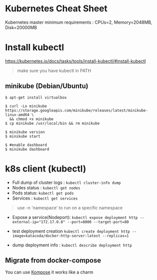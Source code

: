 # Kubernetes Cheat Sheet

Kubernetes master minimum requirements : CPUs=2, Memory=2048MB, Disk=20000MB

# Install kubectl

<https://kubernetes.io/docs/tasks/tools/install-kubectl/#install-kubectl>

> make sure you have kubectl in PATH

## minikube (Debian/Ubuntu)

``` console
$ apt-get install virtualbox

$ curl -Lo minikube https://storage.googleapis.com/minikube/releases/latest/minikube-linux-amd64 \
  && chmod +x minikube
$ cp minikube /usr/local/bin && rm minikube

$ minikube version
$ minikube start

$ #enable dashboard
$ minikube dashboard
```  

# k8s client (kubectl)

- Full dump of cluster logs : `kubectl cluster-info dump`
- Nodes status : `kubectl get nodes`
- Pods status: `kubectl get pods`
- Services : `kubectl get services`
> use -n 'namespace' to run on a specific namespace
- Expose a service(Nodeport): `kubectl expose deployment http --external-ip="172.17.0.8" --port=8000 --target-port=80`

- test deployment creation `kubectl create deployment http --image=katacoda/docker-http-server:latest --replicas=1`
- dump deployment info : `kubectl describe deployment http `


## Migrate from docker-compose

You can use [Kompose](https://github.com/kubernetes/kompose) it works like a charm

